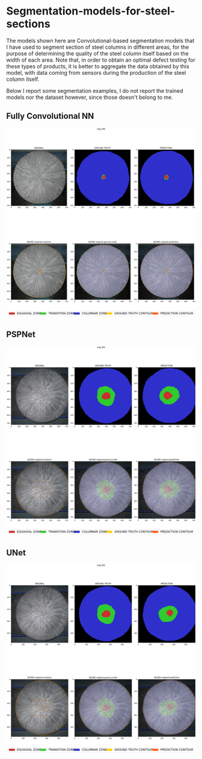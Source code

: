 # Segmentation-models-for-steel-sections

The models shown here are Convolutional-based segmentation models that I have used to segment section of steel columns in different areas, for the purpose of determining the quality of the steel column itself based on the width of each area.
Note that, in order to obtain an optimal defect testing for these types of products, it is better to aggregate the data obtained by this model, with data coming from sensors during the production of the steel column itself.

Below I report some segmentation examples, I do not report the trained models nor the dataset however, since those doesn't belong to me.

## Fully Convolutional NN
![alt text](https://github.com/RepresentativeOnMission/Segmentation-models-for-steel-sections/blob/main/images/246_FCN_8.png?raw=true)

## PSPNet
![alt text](https://github.com/RepresentativeOnMission/Segmentation-models-for-steel-sections/blob/main/images/305_pspnet.png?raw=true)

## UNet
![alt text](https://github.com/RepresentativeOnMission/Segmentation-models-for-steel-sections/blob/main/images/305_unet.png?raw=true)
